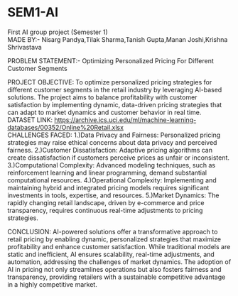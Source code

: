# SEM1-AI
First AI group project (Semester 1)
<br>
MADE BY:- Nisarg Pandya,Tilak Sharma,Tanish Gupta,Manan Joshi,Krishna Shrivastava

PROBLEM STATEMENT:- Optimizing Personalized Pricing For Different Customer Segments
<br>

PROJECT OBJECTIVE:
To optimize personalized pricing strategies for different customer segments in the retail industry by leveraging AI-based solutions. The project aims to balance profitability with customer satisfaction by implementing dynamic, data-driven pricing strategies that can adapt to market dynamics and customer behavior in real time.
<br>
DATASET LINK: https://archive.ics.uci.edu/ml/machine-learning-databases/00352/Online%20Retail.xlsx
<br>
CHALLENGES FACED:
1.)Data Privacy and Fairness: Personalized pricing strategies may raise ethical concerns about data privacy and perceived fairness.
2.)Customer Dissatisfaction: Adaptive pricing algorithms can create dissatisfaction if customers perceive prices as unfair or inconsistent.
3.)Computational Complexity: Advanced modeling techniques, such as reinforcement learning and linear programming, demand substantial computational resources.
4.)Operational Complexity: Implementing and maintaining hybrid and integrated pricing models requires significant investments in tools, expertise, and resources.
5.)Market Dynamics: The rapidly changing retail landscape, driven by e-commerce and price transparency, requires continuous real-time adjustments to pricing strategies.
<br>

CONCLUSION:
AI-powered solutions offer a transformative approach to retail pricing by enabling dynamic, personalized strategies that maximize profitability and enhance customer satisfaction. While traditional models are static and inefficient, AI ensures scalability, real-time adjustments, and automation, addressing the challenges of market dynamics. The adoption of AI in pricing not only streamlines operations but also fosters fairness and transparency, providing retailers with a sustainable competitive advantage in a highly competitive market.





